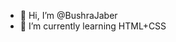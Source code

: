 - 👋 Hi, I’m @BushraJaber
- 🌱 I’m currently learning HTML+CSS


<!---
BushraJaber/BushraJaber is a ✨ special ✨ repository because its `README.md` (this file) appears on your GitHub profile.
You can click the Preview link to take a look at your changes.
--->
